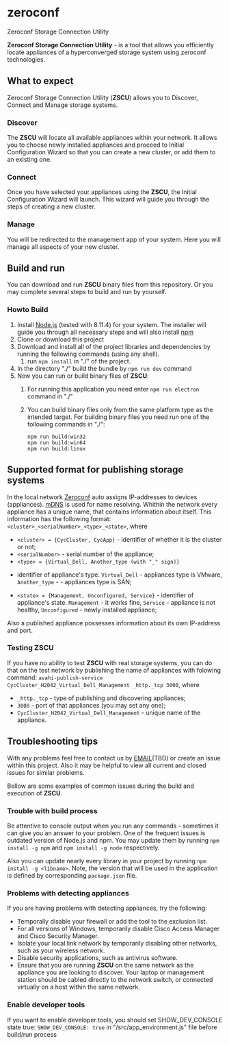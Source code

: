 # zeroconf
Zeroconf Storage Connection Utility

**Zeroconf Storage Connection Utility** - is a tool that allows you
efficiently locate appliances of a hyperconverged storage system
using zeroconf technologies.


## What to expect 
Zeroconf Storage Connection Utility (**ZSCU**) allows
you to Discover, Connect and Manage storage systems.

### Discover  
The **ZSCU** will locate all available appliances within your network.
It allows you to choose newly installed appliances and proceed to
Initial Configuration Wizard so that you can create a new cluster,
or add them to an existing one.

### Connect
Once you have selected your appliances using the **ZSCU**, the
Initial Configuration Wizard will launch. This wizard will guide you
through the steps of creating a new cluster.

### Manage  
You will be redirected to the management app of your system.
Here you will manage all aspects of your new cluster.


## Build and run  

You can download and run **ZSCU** binary files from this repository.
Or you may complete several steps to build and run by yourself.

### Howto Build
1. Install [Node.js](https://nodejs.org/en/download/) (tested with  8.11.4)
for your system. The installer will guide you through all necessary steps
and will also install [npm](https://docs.npmjs.com)
2. Clone or download this project
3. Download and install all of the project libraries and dependencies by
running the following commands (using any shell).
    1. run `npm install` in "./" of the project.
4. In the directory "./" build the bundle by `npm run dev` command
5. Now you can run or build binary files of **ZSCU**:
    1. For running this application you need enter `npm run electron`
command in "./"
    2. You can build binary files only from the same platform type as the intended target. For building binary files you need run one of the
following commands in "./":

        ```
        npm run build:win32
        npm run build:win64
        npm run build:linux
        ```


## Supported format for publishing storage systems

In the local network [Zeroconf](https://en.wikipedia.org/wiki/Zero-configuration_networking) 
auto assigns IP-addresses to devices (appliances).
[mDNS](https://community.cisco.com/t5/wireless-mobility-documents/basic-theory-behind-mdns/ta-p/3148577) is used for name resolving.
Whithin the network every appliance has a unique name, that contains
information about itself. This information has the following format:
`<cluster>_<serialNumber>_<type>_<state>`, where  
* `<cluster> = {CycCluster, CycApp}` - identifier of whether it is the cluster or not;
* `<serialNumber>` - serial number of the appliance;
* `<type> = {Virtual_Dell, Another_type (with "_" sign)}`
 - identifier of appliance's type. `Virtual_Dell` - appliances type is VMware,
 `Another_type` -  - appliances type is SAN;
* `<state> = {Management, Unconfigured, Service}` - identifier of appliance's state.
`Management` - it works fine, `Service` - appliance is not healthy, `Unconfigured` - newly installed appliance;

Also a published appliance possesses information about its own IP-address and port.

### Testing ZSCU
If you have no ability to test **ZSCU** with real storage systems, you
can do that on the test network by publishing the name of appliances
with folowing command:
`avahi-publish-service CycCluster_H2042_Virtual_Dell_Management _http._tcp 3000`, where
* `_http._tcp` - type of publishing and discovering appliances;
* `3000` - port of that appliances (you may set any one);
* `CycCluster_H2042_Virtual_Dell_Management` - unique name of the appliance.

## Troubleshooting tips
With any problems feel free to contact us by [EMAIL]()(TBD) or create an
issue within this project. Also it may be helpful to view all current
and closed issues for similar problems.

Bellow are some examples of common issues during the build and execution
of **ZSCU**.

### Trouble with build process
Be attentive to console output when you run any commands - sometimes
it can give you an answer to your problem.
One of the frequent issues is outdated version of Node.js and npm.
You may update them by running `npm install -g npm` and `npm install
-g node` respectively.

Also you can update nearly every library in your project by running
`npm install -g <libname>`. Note, the version that will be used in the
application is defined by corresponding `package.json` file.

### Problems with detecting appliances
If you are having problems with detecting appliances, try the following:
* Temporally disable your firewall or add the tool to the exclusion list.
* For all versions of Windows, temporarily disable Cisco Access Manager
and Cisco Security Manager.
* Isolate your local link network by temporarily disabling other networks,
such as your wireless network.
* Disable security applications, such as antivirus software.
* Ensure that you are running **ZSCU** on the same network as the
appliance you are looking to discover. Your laptop or management station
should be cabled directly to the network switch, or connected virtually on
a host within the same network.

### Enable developer tools
If you want to enable developer tools, you should set SHOW_DEV_CONSOLE state true:
`SHOW_DEV_CONSOLE: true` in "/src/app_environment.js" file before
build/run process
